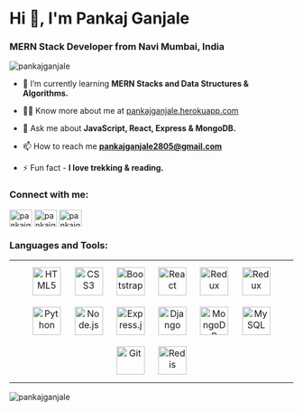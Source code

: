 <h1 align="left">Hi 👋, I'm Pankaj Ganjale</h1>
<h3 align="left">MERN Stack Developer from Navi Mumbai, India</h3>

<p align="left"> <img src="https://komarev.com/ghpvc/?username=pankajganjale&label=Profile%20views&color=0e75b6&style=flat" alt="pankajganjale" /> </p>

<!-- <p align="left"> <a href="https://github.com/ryo-ma/github-profile-trophy"><img src="https://github-profile-trophy.vercel.app/?username=pankajganjale" alt="pankajganjale" /></a> </p> -->

- 🌱 I’m currently learning **MERN Stacks and Data Structures & Algorithms.**

- 👨‍💻 Know more about me at [pankajganjale.herokuapp.com](https://pankajganjale.herokuapp.com/)

- 💬 Ask me about **JavaScript, React, Express & MongoDB.**

- 📫 How to reach me **pankajganjale2805@gmail.com**

- ⚡ Fun fact - **I love trekking & reading.**

<h3 align="left">Connect with me:</h3>
<p align="left">
<a href="https://twitter.com/pankajganjale" target="blank"><img align="center" src="https://raw.githubusercontent.com/rahuldkjain/github-profile-readme-generator/master/src/images/icons/Social/twitter.svg" alt="pankajganjale" height="30" width="40" /></a>
<a href="https://linkedin.com/in/pankajganjale" target="blank"><img align="center" src="https://raw.githubusercontent.com/rahuldkjain/github-profile-readme-generator/master/src/images/icons/Social/linked-in-alt.svg" alt="pankajganjale" height="30" width="40" /></a>
<a href="https://instagram.com/pankajganjale" target="blank"><img align="center" src="https://raw.githubusercontent.com/rahuldkjain/github-profile-readme-generator/master/src/images/icons/Social/instagram.svg" alt="pankajganjale" height="30" width="40" /></a>
<!-- <a href="https://www.leetcode.com/pankajganjale" target="blank"><img align="center" src="https://raw.githubusercontent.com/rahuldkjain/github-profile-readme-generator/master/src/images/icons/Social/leet-code.svg" alt="pankajganjale" height="30" width="40" /></a>
</p> -->

<h3 align="left">Languages and Tools:</h3>
<table><tr><td valign="top">
<div align="center">  
<img style="margin: 10px" src="https://profilinator.rishav.dev/skills-assets/html5-original-wordmark.svg" alt="HTML5" height="50" />  
<img style="margin: 10px" src="https://profilinator.rishav.dev/skills-assets/css3-original-wordmark.svg" alt="CSS3" height="50" />
<img style="margin: 10px" src="https://profilinator.rishav.dev/skills-assets/bootstrap-plain.svg" alt="Bootstrap" height="50" />  
<img style="margin: 10px" src="https://profilinator.rishav.dev/skills-assets/react-original-wordmark.svg" alt="React" height="50" />  
<img style="margin: 10px" src="https://profilinator.rishav.dev/skills-assets/redux-original.svg" alt="Redux" height="50" /> 
 <img style="margin: 10px" src="https://profilinator.rishav.dev/skills-assets/javascript-original.svg" alt="Redux" height="50" /> 
<img style="margin: 10px" src="https://profilinator.rishav.dev/skills-assets/python-original.svg" alt="Python" height="50" />  
<img style="margin: 10px" src="https://profilinator.rishav.dev/skills-assets/nodejs-original-wordmark.svg" alt="Node.js" height="50" />  
<img style="margin: 10px" src="https://profilinator.rishav.dev/skills-assets/express-original-wordmark.svg" alt="Express.js" height="50" />  
<img style="margin: 10px" src="https://profilinator.rishav.dev/skills-assets/django-original.svg" alt="Django" height="50" />  
<img style="margin: 10px" src="https://profilinator.rishav.dev/skills-assets/mongodb-original-wordmark.svg" alt="MongoDB" height="50" />  
<img style="margin: 10px" src="https://profilinator.rishav.dev/skills-assets/mysql-original-wordmark.svg" alt="MySQL" height="50" />  
<!-- <img style="margin: 10px" src="https://profilinator.rishav.dev/skills-assets/amazonwebservices-original-wordmark.svg" alt="AWS" height="50" />   -->
<!-- <img style="margin: 10px" src="https://profilinator.rishav.dev/skills-assets/jenkins-icon.svg" alt="Jenkins" height="50" />   -->
<img style="margin: 10px" src="https://profilinator.rishav.dev/skills-assets/git-scm-icon.svg" alt="Git" height="50" />  
<img style="margin: 10px" src="https://profilinator.rishav.dev/skills-assets/redis-original-wordmark.svg" alt="Redis" height="50" />  
</div>
</td></tr></table> 

<p><img align="left" src="https://github-readme-stats.vercel.app/api/top-langs?username=pankajganjale&show_icons=true&locale=en&layout=compact" alt="pankajganjale" /></p>

<!-- <p>&nbsp;<img align="center" src="https://github-readme-stats.vercel.app/api?username=pankajganjale&show_icons=true&locale=en" alt="pankajganjale" /></p>

<p><img align="center" src="https://github-readme-streak-stats.herokuapp.com/?user=pankajganjale&" alt="pankajganjale" /></p> -->
